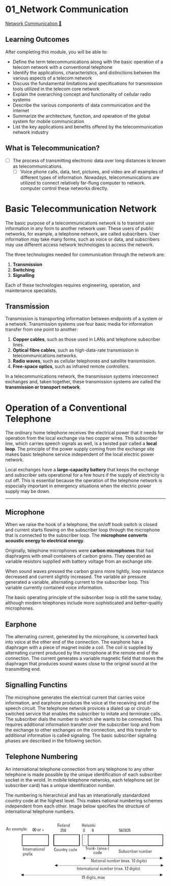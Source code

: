 # 01_Network Communication

[Network Communication &#128279;](https://alison.com/topic/learn/145589/network-communication-learning-outcomes)

## Learning Outcomes

After completing this module, you will be able to:

- Define the term telecommunications along with the basic operation of a telecom network with a conventional telephone
- Identify the applications, characteristics, and distinctions between the various aspects of a telecom network
- Discuss the fundamental limitations and specifications for transmission tools utilized in the telecom core network
- Explain the overarching concept and functionality of cellular radio systems
- Describe the various components of data communication and the internet
- Summarize the architecture, function, and operation of the global system for mobile communication
- List the key applications and benefits offered by the telecommunication network industry

## What is Telecommunication?

- [ ] The process of transmitting electronic data over long distances is known as telecommunications.
  - [ ] Voice phone calls, data, text, pictures, and video are all examples of different types of information. Nowadays, telecommunications are utilized to connect relatively far-flung computer to network. computer control these networks directly.

# Basic Telecommunication Network

The basic purpose of a telecommunications network is to transmit user information in any form to another network user. These users of public networks, for example, a telephone network, are called subscribers. User information may take many forms, such as voice or data, and subscribers may use different access network technologies to access the network.

The three technologies needed for communication through the network are:

1. **Transmission**
2. **Switching**
3. **Signalling**

Each of these technologies requires engineering, operation, and maintenance specialists.

## Transmission

Transmission is transporting information between endpoints of a system or a network. Transmission systems use four basic media for information transfer from one point to another:

1. **Copper cables**, such as those used in LANs and telephone subscriber lines.
2. **Optical fibre cables**, such as high-data-rate transmission in telecommunications networks.
3. **Radio waves**, such as cellular telephones and satellite transmission.
4. **Free-space optics**, such as infrared remote controllers.

In a telecommunications network, the transmission systems interconnect exchanges and, taken together, these transmission systems are called the **transmission or transport network**.

# Operation of a Conventional Telephone

The ordinary home telephone receives the electrical power that it needs for operation from the local exchange via two copper wires. This subscriber line, which carries speech signals as well, is a twisted pair called a **local loop**. The principle of the power supply coming from the exchange site makes basic telephone service independent of the local electric power network.

Local exchanges have a **large-capacity battery** that keeps the exchange and subscriber sets operational for a few hours if the supply of electricity is cut off. This is essential because the operation of the telephone network is especially important in emergency situations when the electric power supply may be down.

---

## Microphone

When we raise the hook of a telephone, the on/off hook switch is closed and current starts flowing on the subscriber loop through the microphone that is connected to the subscriber loop. The **microphone converts acoustic energy to electrical energy**.

Originally, telephone microphones were **carbon microphones** that had diaphragms with small containers of carbon grains. They operated as variable resistors supplied with battery voltage from an exchange site.

When sound waves pressed the carbon grains more tightly, loop resistance decreased and current slightly increased. The variable air pressure generated a variable, alternating current to the subscriber loop. This variable currently contained voice information.

The basic operating principle of the subscriber loop is still the same today, although modern telephones include more sophisticated and better-quality microphones.

## Earphone

The alternating current, generated by the microphone, is converted back into voice at the other end of the connection. The earphone has a diaphragm with a piece of magnet inside a coil. The coil is supplied by alternating current produced by the microphone at the remote end of the connection. The current generates a variable magnetic field that moves the diaphragm that produces sound waves close to the original sound at the transmitting end.

## Signalling Functins

The microphone generates the electrical current that carries voice information, and earphone produces the voice at the receiving end of the speech circuit. The telephone netwrok provices a dialed up or circuit-switched service that enables the subscriber to initate and terminate calls. The subscriber dials the number to which she wants to be connected. This requires additional information transfer over the subscriber loop and from the exchange to other exchanges on the connection, and this transfer to additional information is called signaling. The basic subscriber signaling phases are described in the following section.

## Telephone Numbering

An international telephone connection from any telephone to any other telephone is made possible by the unique identification of each subscriber socket in the wrold. In mobile telephone netwroks, each telephone set (or subscriber card) has a unique identification number.

The numbering is hierarchical and has an intenationally standardized country code at the highest level. This makes national numbering schemes independent from each other. Image below specifies the structure of international telephone numbers.

![](img/01_img.png)
